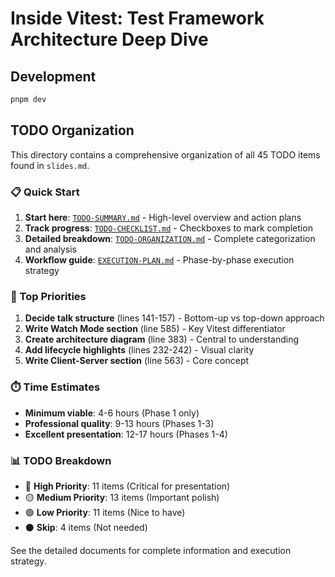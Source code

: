 # Inside Vitest: Test Framework Architecture Deep Dive

## Development

```bash
pnpm dev
```

## TODO Organization

This directory contains a comprehensive organization of all 45 TODO items found in `slides.md`.

### 📋 Quick Start

1. **Start here**: [`TODO-SUMMARY.md`](./TODO-SUMMARY.md) - High-level overview and action plans
2. **Track progress**: [`TODO-CHECKLIST.md`](./TODO-CHECKLIST.md) - Checkboxes to mark completion
3. **Detailed breakdown**: [`TODO-ORGANIZATION.md`](./TODO-ORGANIZATION.md) - Complete categorization and analysis
4. **Workflow guide**: [`EXECUTION-PLAN.md`](./EXECUTION-PLAN.md) - Phase-by-phase execution strategy

### 🎯 Top Priorities

1. **Decide talk structure** (lines 141-157) - Bottom-up vs top-down approach
2. **Write Watch Mode section** (line 585) - Key Vitest differentiator  
3. **Create architecture diagram** (line 383) - Central to understanding
4. **Add lifecycle highlights** (lines 232-242) - Visual clarity
5. **Write Client-Server section** (line 563) - Core concept

### ⏱️ Time Estimates

- **Minimum viable**: 4-6 hours (Phase 1 only)
- **Professional quality**: 9-13 hours (Phases 1-3)
- **Excellent presentation**: 12-17 hours (Phases 1-4)

### 📊 TODO Breakdown

- 🔴 **High Priority**: 11 items (Critical for presentation)
- 🟡 **Medium Priority**: 13 items (Important polish)
- 🟢 **Low Priority**: 11 items (Nice to have)
- ⚫ **Skip**: 4 items (Not needed)

See the detailed documents for complete information and execution strategy.
